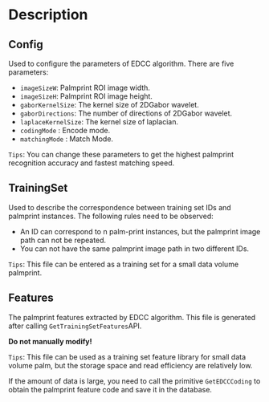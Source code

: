 # Description

## Config

Used to configure the parameters of EDCC algorithm. There are five parameters:

- `imageSizeW`: Palmprint ROI image width.
- `imageSizeH`: Palmprint ROI image height.
- `gaborKernelSize`: The kernel size of 2DGabor wavelet.
- `gaborDirections`: The number of directions of 2DGabor wavelet.
- `laplaceKernelSize`: The kernel size of laplacian.
- `codingMode` : Encode mode.
- `matchingMode` : Match Mode.

`Tips`: You can change these parameters to get the highest palmprint recognition accuracy and fastest matching speed.

## TrainingSet

Used to describe the correspondence between training set IDs and palmprint instances. The following rules need to be observed:

- An ID can correspond to n palm-print instances, but the palmprint image path can not be repeated.
- You can not have the same palmprint image path in two different IDs.

`Tips`: This file can be entered as a training set for a small data volume palmprint.

## Features

The palmprint features extracted by EDCC algorithm. This file is generated after calling `GetTrainingSetFeatures`API.

**Do not manually modify!**

`Tips`: This file can be used as a training set feature library for small data volume palm, but the storage space and read efficiency are relatively low.

If the amount of data is large, you need to call the primitive `GetEDCCCoding` to obtain the palmprint feature code and save it in the database.